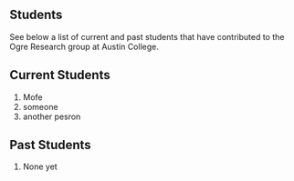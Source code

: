 ## Students

See below a list of current and past students that have contributed to the Ogre Research group at Austin College.

## Current Students

1. Mofe
2. someone
3. another pesron 

## Past Students

1. None yet